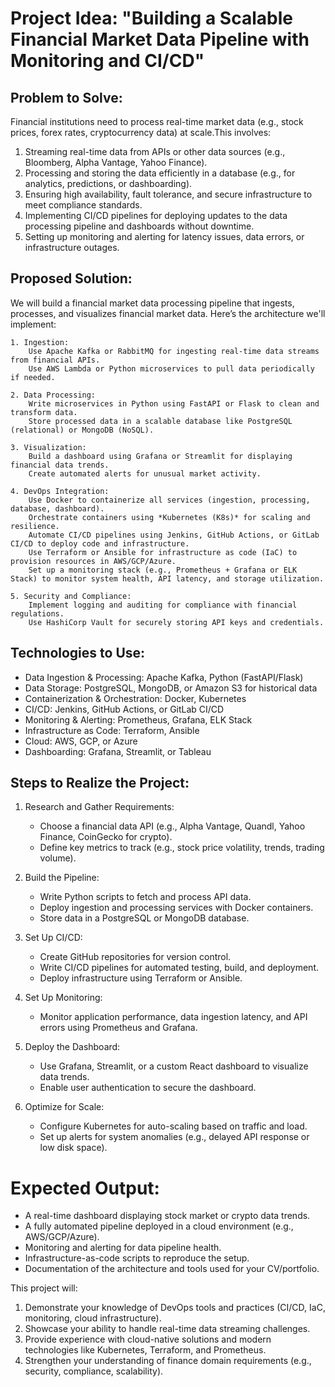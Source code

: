 # Project Idea: "Building a Scalable Financial Market Data Pipeline with Monitoring and CI/CD"

## Problem to Solve:
Financial institutions need to process real-time market data (e.g., stock prices, forex rates, cryptocurrency data) at scale.This involves:

1. Streaming real-time data from APIs or other data sources (e.g., Bloomberg, Alpha Vantage, Yahoo Finance).
2. Processing and storing the data efficiently in a database (e.g., for analytics, predictions, or dashboarding).
3. Ensuring high availability, fault tolerance, and secure infrastructure to meet compliance standards.
4. Implementing CI/CD pipelines for deploying updates to the data processing pipeline and dashboards without downtime.
4. Setting up monitoring and alerting for latency issues, data errors, or infrastructure outages.


## Proposed Solution:

We will build a financial market data processing pipeline that ingests, processes, and visualizes financial market data. Here’s the architecture we'll implement:

    1. Ingestion:
        Use Apache Kafka or RabbitMQ for ingesting real-time data streams from financial APIs.
        Use AWS Lambda or Python microservices to pull data periodically if needed.

    2. Data Processing:
        Write microservices in Python using FastAPI or Flask to clean and transform data.
        Store processed data in a scalable database like PostgreSQL (relational) or MongoDB (NoSQL).

    3. Visualization:
        Build a dashboard using Grafana or Streamlit for displaying financial data trends.
        Create automated alerts for unusual market activity.

    4. DevOps Integration:
        Use Docker to containerize all services (ingestion, processing, database, dashboard).
        Orchestrate containers using *Kubernetes (K8s)* for scaling and resilience.
        Automate CI/CD pipelines using Jenkins, GitHub Actions, or GitLab CI/CD to deploy code and infrastructure.
        Use Terraform or Ansible for infrastructure as code (IaC) to provision resources in AWS/GCP/Azure.
        Set up a monitoring stack (e.g., Prometheus + Grafana or ELK Stack) to monitor system health, API latency, and storage utilization.

    5. Security and Compliance:
        Implement logging and auditing for compliance with financial regulations.
        Use HashiCorp Vault for securely storing API keys and credentials.

## Technologies to Use:

- Data Ingestion & Processing: Apache Kafka, Python (FastAPI/Flask)
- Data Storage: PostgreSQL, MongoDB, or Amazon S3 for historical data
- Containerization & Orchestration: Docker, Kubernetes
- CI/CD: Jenkins, GitHub Actions, or GitLab CI/CD
- Monitoring & Alerting: Prometheus, Grafana, ELK Stack
- Infrastructure as Code: Terraform, Ansible
- Cloud: AWS, GCP, or Azure
- Dashboarding: Grafana, Streamlit, or Tableau

## Steps to Realize the Project:

1. Research and Gather Requirements:
    - Choose a financial data API (e.g., Alpha Vantage, Quandl, Yahoo Finance, CoinGecko for crypto).
    - Define key metrics to track (e.g., stock price volatility, trends, trading volume).

2. Build the Pipeline:
    - Write Python scripts to fetch and process API data.
    - Deploy ingestion and processing services with Docker containers.
    - Store data in a PostgreSQL or MongoDB database.

3. Set Up CI/CD:
    - Create GitHub repositories for version control.
    - Write CI/CD pipelines for automated testing, build, and deployment.
    - Deploy infrastructure using Terraform or Ansible.

4. Set Up Monitoring:
    - Monitor application performance, data ingestion latency, and API errors using Prometheus and Grafana.

5. Deploy the Dashboard:
    - Use Grafana, Streamlit, or a custom React dashboard to visualize data trends.
    - Enable user authentication to secure the dashboard.

6. Optimize for Scale:
    - Configure Kubernetes for auto-scaling based on traffic and load.
    - Set up alerts for system anomalies (e.g., delayed API response or low disk space).

# Expected Output:

- A real-time dashboard displaying stock market or crypto data trends.
- A fully automated pipeline deployed in a cloud environment (e.g., AWS/GCP/Azure).
- Monitoring and alerting for data pipeline health.
- Infrastructure-as-code scripts to reproduce the setup.
- Documentation of the architecture and tools used for your CV/portfolio.

This project will:

1. Demonstrate your knowledge of DevOps tools and practices (CI/CD, IaC, monitoring, cloud infrastructure).
2. Showcase your ability to handle real-time data streaming challenges.
3. Provide experience with cloud-native solutions and modern technologies like Kubernetes, Terraform, and Prometheus.
4. Strengthen your understanding of finance domain requirements (e.g., security, compliance, scalability).
